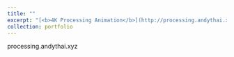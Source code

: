 ```yaml
---
title: ""
excerpt: "[<b>4K Processing Animation</b>](http://processing.andythai.xyz)<br/>A short animation written in Processing's Java code, rendered in 4K resolution.<br/>[<img src='/images/processing.png'>](http://processing.andythai.xyz)"
collection: portfolio
---
```


processing.andythai.xyz
